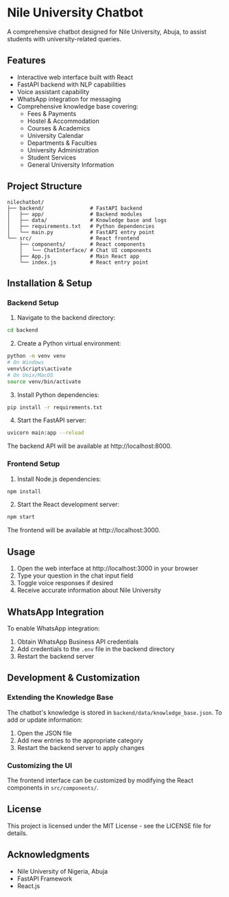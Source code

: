 # Nile University Chatbot

A comprehensive chatbot designed for Nile University, Abuja, to assist students with university-related queries.

## Features

- Interactive web interface built with React
- FastAPI backend with NLP capabilities
- Voice assistant capability
- WhatsApp integration for messaging
- Comprehensive knowledge base covering:
  - Fees & Payments
  - Hostel & Accommodation
  - Courses & Academics
  - University Calendar
  - Departments & Faculties
  - University Administration
  - Student Services
  - General University Information

## Project Structure

```
nilechatbot/
├── backend/               # FastAPI backend
│   ├── app/               # Backend modules
│   ├── data/              # Knowledge base and logs
│   ├── requirements.txt   # Python dependencies
│   └── main.py            # FastAPI entry point
└── src/                   # React frontend
    ├── components/        # React components
    │   └── ChatInterface/ # Chat UI components
    ├── App.js             # Main React app
    └── index.js           # React entry point
```

## Installation & Setup

### Backend Setup

1. Navigate to the backend directory:

```bash
cd backend
```

2. Create a Python virtual environment:

```bash
python -m venv venv
# On Windows
venv\Scripts\activate
# On Unix/MacOS
source venv/bin/activate
```

3. Install Python dependencies:

```bash
pip install -r requirements.txt
```

4. Start the FastAPI server:

```bash
uvicorn main:app --reload
```

The backend API will be available at http://localhost:8000.

### Frontend Setup

1. Install Node.js dependencies:

```bash
npm install
```

2. Start the React development server:

```bash
npm start
```

The frontend will be available at http://localhost:3000.

## Usage

1. Open the web interface at http://localhost:3000 in your browser
2. Type your question in the chat input field
3. Toggle voice responses if desired
4. Receive accurate information about Nile University

## WhatsApp Integration

To enable WhatsApp integration:

1. Obtain WhatsApp Business API credentials
2. Add credentials to the `.env` file in the backend directory
3. Restart the backend server

## Development & Customization

### Extending the Knowledge Base

The chatbot's knowledge is stored in `backend/data/knowledge_base.json`. To add or update information:

1. Open the JSON file
2. Add new entries to the appropriate category
3. Restart the backend server to apply changes

### Customizing the UI

The frontend interface can be customized by modifying the React components in `src/components/`.

## License

This project is licensed under the MIT License - see the LICENSE file for details.

## Acknowledgments

- Nile University of Nigeria, Abuja
- FastAPI Framework
- React.js
